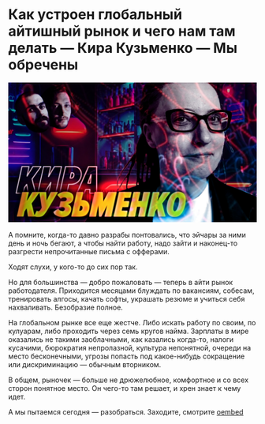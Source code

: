 # Как устроен глобальный айтишный рынок и чего нам там делать — Кира Кузьменко — Мы обречены

![preview](./preview.jpg)

А помните, когда-то давно разрабы понтовались, что эйчары за ними день и ночь бегают, а чтобы найти работу, надо зайти и наконец-то разгрести непрочитанные письма с офферами. 

Ходят слухи, у кого-то до сих пор так. 

Но для большинства — добро пожаловать — теперь в айти рынок работодателя. Приходится месяцами блуждать по вакансиям, собесам, тренировать алгосы, качать софты, украшать резюме и учиться себя нахваливать. Безобразие полное. 

На глобальном рынке все еще жестче. Либо искать работу по своим, по кулуарам, либо проходить через семь кругов найма. Зарплаты в мире оказались не такими заоблачными, как казались когда-то, налоги кусачими, бюрократия непролазной, культура непонятной, очереди на место бесконечными, угрозы попасть под какое-нибудь сокращение или дискриминацию — обычным вторником.

В общем, рыночек — больше не дрюжелюбное, комфортное и со всех сторон понятное место. Он чего-то там решает, и хрен знает к чему идет.

А мы пытаемся сегодня — разобраться. Заходите, смотрите
[oembed](https://www.youtube.com/watch?v=wOa-WtiHuQs)
